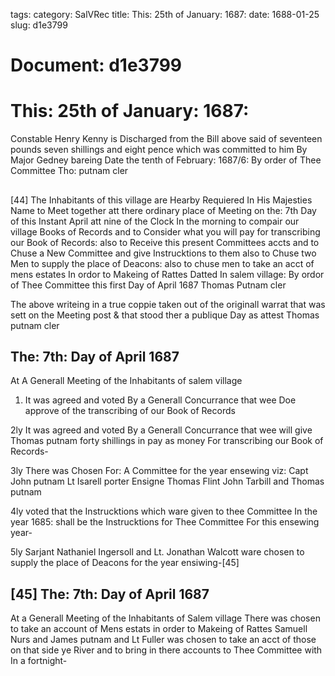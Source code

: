 tags: 
category: SalVRec
title: This: 25th of January: 1687:
date: 1688-01-25
slug: d1e3799




# Document: d1e3799


# This: 25th of January: 1687: 

Constable Henry Kenny is Discharged from the Bill above said of seventeen pounds seven shillings and eight pence which was committed to him By Major Gedney bareing Date the tenth of February: 1687/6: By order of Thee Committee Tho: putnam cler

## 

[44] The Inhabitants of this village are Hearby Requiered In His Majesties Name to Meet together att there ordinary place of Meeting on the: 7th Day of this Instant April att nine of the Clock In the morning to compair our village Books of Records and to Consider what you will pay for transcribing our Book of Records: also to Receive this present Committees accts and to Chuse a New Committee and give Instrucktions to them also to Chuse two Men to supply the place of Deacons: also to chuse men to take an acct of mens estates In ordor to Makeing of Rattes Datted In salem village: By ordor of Thee Committee this first Day of April 1687 Thomas Putnam cler

The above writeing in a true coppie taken out of the originall warrat that was sett on the Meeting post & that stood ther a publique Day as attest Thomas putnam cler

## The: 7th: Day of April 1687

At A Generall Meeting of the Inhabitants of salem village

1. It was agreed and voted By a Generall Concurrance that wee Doe approve of the transcribing of our Book of Records

2ly It was agreed and voted By a Generall Concurrance that wee will give Thomas putnam forty shillings in pay as money For transcribing our Book of Records-

3ly There was Chosen For: A Committee for the year ensewing viz: Capt John putnam Lt Isarell porter Ensigne Thomas Flint John Tarbill and Thomas putnam

4ly voted that the Instrucktions which ware given to thee Committee In the year 1685: shall be the Instrucktions for Thee Committee For this ensewing year-

5ly Sarjant Nathaniel Ingersoll and Lt. Jonathan Walcott ware chosen to supply the place of Deacons for the year ensiwing-[45] 

## [45] The: 7th: Day of April 1687

At a Generall Meeting of the Inhabitants of Salem village There was chosen to take an account of Mens estats in order to Makeing of Rattes Samuell Nurs and James putnam and Lt Fuller was chosen to take an acct of those on that side ye River and to bring in there accounts to Thee Committee with In a fortnight-
